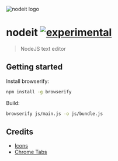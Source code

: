 ![nodeit logo](https://raw.github.com/alanshaw/nodeit/master/design/icon_128x128.png)

# nodeit [![experimental](http://hughsk.github.io/stability-badges/dist/experimental.svg)](http://github.com/hughsk/stability-badges)

> NodeJS text editor

## Getting started

Install browserify:

```sh
npm install -g browserify
```

Build:

```sh
browserify js/main.js -o js/bundle.js
```

## Credits

* [Icons](http://www.wpzoom.com/wpzoom/new-freebie-wpzoom-developer-icon-set-154-free-icons/)
* [Chrome Tabs](https://github.com/adamschwartz/chrome-tabs)